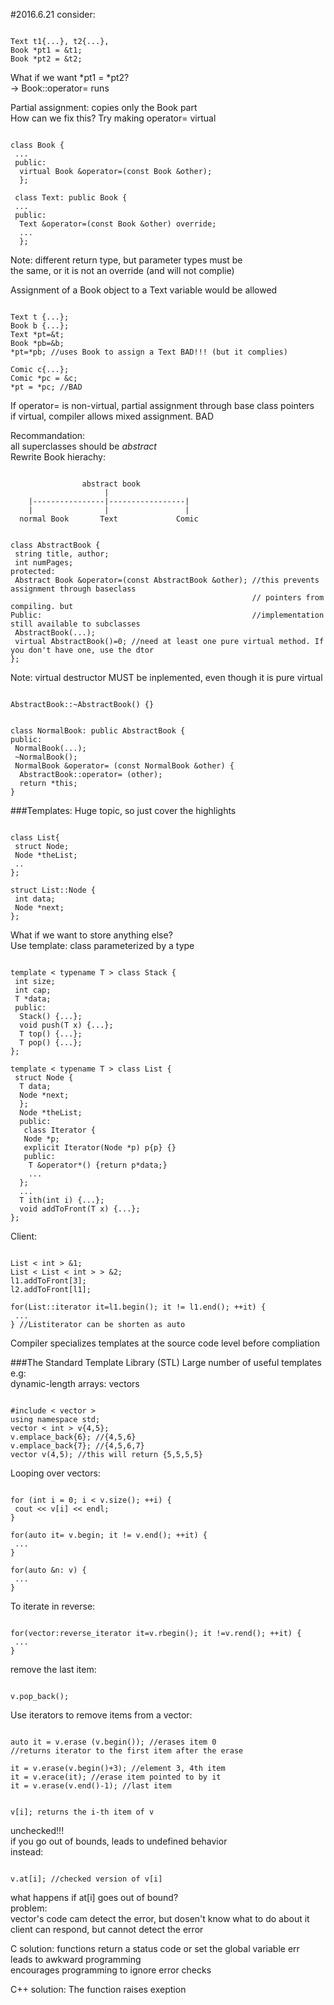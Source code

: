 #2016.6.21
consider: </br>
<pre><code>
Text t1{...}, t2{...},
Book *pt1 = &t1;
Book *pt2 = &t2;
</code></pre>
What if we want *pt1 = *pt2? </br>
-> Book::operator= runs 

Partial assignment: copies only the Book part</br>
How can we fix this?
Try making operator= virtual

<pre><code>
class Book {
 ...
 public:
  virtual Book &operator=(const Book &other);
  };
  
 class Text: public Book {
 ...
 public:
  Text &operator=(const Book &other) override;
  ...
  };
</code></pre>

Note: different return type, but parameter types must be </br>
the same, or it is not an override (and will not complie)

Assignment of a Book object to a Text variable would be allowed
<pre><code>
Text t {...};
Book b {...};
Text *pt=&t;
Book *pb=&b;
*pt=*pb; //uses Book to assign a Text BAD!!! (but it complies)

Comic c{...};
Comic *pc = &c;
*pt = *pc; //BAD
</code></pre>
If operator= is non-virtual, partial assignment through base class pointers </br>
if virtual, compiler allows mixed assignment. BAD

Recommandation: </br>
all superclasses should be *abstract* </br>
Rewrite Book hierachy:
<pre><code>
                abstract book
                     |
    |----------------|-----------------|
    |                |                 |
  normal Book       Text             Comic
</code></pre>

<pre><code>
class AbstractBook {
 string title, author;
 int numPages;
protected:
 Abstract Book &operator=(const AbstractBook &other); //this prevents assignment through baseclass 
                                                      // pointers from compiling. but
Public:                                               //implementation still available to subclasses
 AbstractBook(...);
 virtual AbstractBook()=0; //need at least one pure virtual method. If you don't have one, use the dtor
};
</code></pre>

Note: virtual destructor MUST be inplemented, even though it is pure virtual
<pre><code>
AbstractBook::~AbstractBook() {}
</code></pre>


<pre><code>
class NormalBook: public AbstractBook {
public:
 NormalBook(...);
 ~NormalBook();
 NormalBook &operator= (const NormalBook &other) {
  AbstractBook::operator= (other);
  return *this;
}
</code></pre>

###Templates:
Huge topic, so just cover the highlights

<pre><code>
class List{
 struct Node;
 Node *theList;
 ..
};

struct List::Node {
 int data;
 Node *next;
};
</code></pre>
What if we want to store anything else? </br>
Use template: class parameterized by a type
<pre><code>
template < typename T > class Stack {
 int size;
 int cap;
 T *data;
 public:
  Stack() {...};
  void push(T x) {...};
  T top() {...};
  T pop() {...};
};

template < typename T > class List {
 struct Node {
  T data;
  Node *next;
  };
  Node *theList;
  public:
   class Iterator {
   Node *p;
   explicit Iterator(Node *p) p{p} {}
   public:
    T &operator*() {return p*data;}
    ...
  };
  ...
  T ith(int i) {...};
  void addToFront(T x) {...};
};
</code></pre>
Client: </br>
<pre><code>
List < int > &1;
List < List < int > > &2;
l1.addToFront[3];
l2.addToFront[l1];

for(List<int>::iterator it=l1.begin(); it != l1.end(); ++it) { 
 ...
} //List<int>iterator can be shorten as auto
</code></pre>
Compiler specializes templates at the source code level before compliation

###The Standard Template Library (STL)
Large number of useful templates </br>
e.g: </br>
dynamic-length arrays: vectors </br>
<pre><code>
#include < vector >
using namespace std;
vector < int > v{4,5};
v.emplace_back{6}; //{4,5,6}
v.emplace_back{7}; //{4,5,6,7}
vector<int> v(4,5); //this will return {5,5,5,5}
</code></pre>
Looping over vectors:
<pre><code>
for (int i = 0; i < v.size(); ++i) {
 cout << v[i] << endl;
}

for(auto it= v.begin; it != v.end(); ++it) {
 ...
}

for(auto &n: v) {
 ...
}
</code></pre>
To iterate in reverse:
<pre><code>
for(vector<int>:reverse_iterator it=v.rbegin(); it !=v.rend(); ++it) {
 ...
}
</code></pre>
remove the last item:
<pre><code>
v.pop_back();
</code></pre>
Use iterators to remove items from a vector:
<pre><code>
auto it = v.erase (v.begin()); //erases item 0
//returns iterator to the first item after the erase

it = v.erase(v.begin()+3); //element 3, 4th item
it = v.erace(it); //erase item pointed to by it
it = v.erase(v.end()-1); //last item
</code></pre>

<pre><code>
v[i]; returns the i-th item of v
</code></pre>
unchecked!!! </br>
if you go out of bounds, leads to undefined behavior </br>
instead:
<pre><code>
v.at[i]; //checked version of v[i]
</code></pre>
what happens if at[i] goes out of bound? </br>
problem: </br>
vector's code cam detect the error, but dosen't know what to do about it </br>
client can respond, but cannot detect the error

C solution: functions return a status code or set the global variable err </br>
leads to awkward programming </br>
encourages programming to ignore error checks

C++ solution: The function raises exeption
